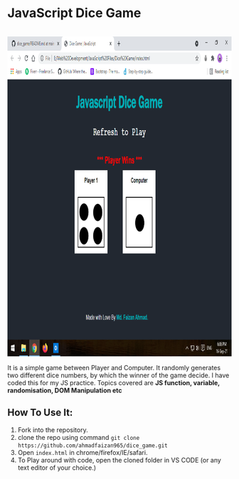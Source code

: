 # JavaScript Dice Game
<br>
<img src="dice_game.png" alt="Screenshot" style="height: 720px; width:1000px;"/>
<br>

<p>It is a simple game between Player and Computer. It randomly generates two different dice numbers, by which the winner of the game decide. I have coded this for my JS practice. Topics covered are <strong>JS function, variable, randomisation, DOM Manipulation etc</strong></p>


## How To Use It:
1. Fork into the repository.
2. clone the repo using command `git clone https://github.com/ahmadfaizan965/dice_game.git ` 
3. Open `index.html` in chrome/firefox/IE/safari.
4. To Play around with code, open the cloned folder in VS CODE (or any text editor of your choice.)
